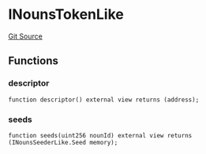 # INounsTokenLike
[Git Source](https://github.com/lastpunk9999/noun-seek/blob/2a1069cba492fbace5a3f84c7e864724ea278be4/src/Interfaces.sol)


## Functions
### descriptor


```solidity
function descriptor() external view returns (address);
```

### seeds


```solidity
function seeds(uint256 nounId) external view returns (INounsSeederLike.Seed memory);
```

